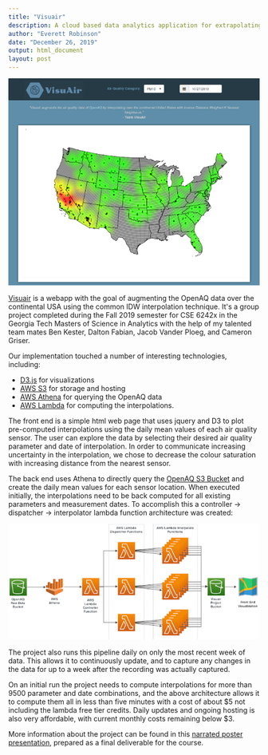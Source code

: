 ```yaml
---
title: "Visuair"
description: A cloud based data analytics application for extrapolating air quality data. Completed for the Georgia Tech OMSA course CSE 6242 - Data and Visual Analytics.
author: "Everett Robinson"
date: "December 26, 2019"
output: html_document
layout: post
---
```


[![visuair](/img/visuair.png)](http://visuair2.s3-website-us-east-1.amazonaws.com/)

[Visuair](http://visuair2.s3-website-us-east-1.amazonaws.com/) is a webapp with the goal of augmenting the OpenAQ data over the continental USA using the common IDW interpolation technique. It's a group project completed during the Fall 2019 semester for CSE 6242x in the Georgia Tech Masters of Science in Analytics with the help of my talented team mates Ben Kester, Dalton Fabian, Jacob Vander Ploeg, and Cameron Griser.

Our implementation touched a number of interesting technologies, including:
* [D3.js](https://d3js.org/) for visualizations
* [AWS S3](https://aws.amazon.com/s3/) for storage and hosting
* [AWS Athena](https://aws.amazon.com/athena/) for querying the OpenAQ data 
* [AWS Lambda](https://aws.amazon.com/lambda/) for computing the interpolations.

The front end is a simple html web page that uses jquery and D3 to plot pre-computed interpolations using the daily mean values of each air quality sensor. The user can explore the data by selecting their desired air quality parameter and date of interpolation. In order to communicate increasing uncertainty in the interpolation, we chose to decrease the colour saturation with increasing distance from the nearest sensor.

The back end uses Athena to directly query the [OpenAQ S3 Bucket](https://openaq-fetches.s3.amazonaws.com/index.html) and create the daily mean values for each sensor location. When executed initially, the interpolations need to be back computed for all existing parameters and measurement dates. To accomplish this a controller -> dispatcher -> interpolator lambda function architecture was created:

![lambda_arch](/img/2019-12-26-visuair/Visuair_Backend.png)

The project also runs this pipeline daily on only the most recent week of data. This allows it to continuously update, and to capture any changes in the data for up to a week after the recording was actually captured.

On an initial run the project needs to compute interpolations for more than 9500 parameter and date combinations, and the above architecture allows it to compute them all in less than five minutes with a cost of about $5 not including the lambda free tier credits. Daily updates and ongoing hosting is also very affordable, with current monthly costs remaining below $3.

More information about the project can be found in this [narrated poster presentation](https://www.youtube.com/watch?v=QflUNnPgxm4), prepared as a final deliverable for the course.